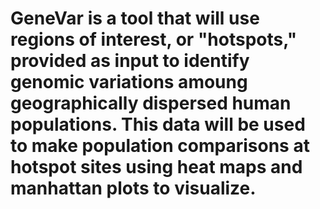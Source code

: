 # GeneVar is a tool that will use regions of interest, or "hotspots," provided as input to identify genomic variations amoung geographically dispersed human populations. This data will be used to make population comparisons at hotspot sites using heat maps and manhattan plots to visualize. 

